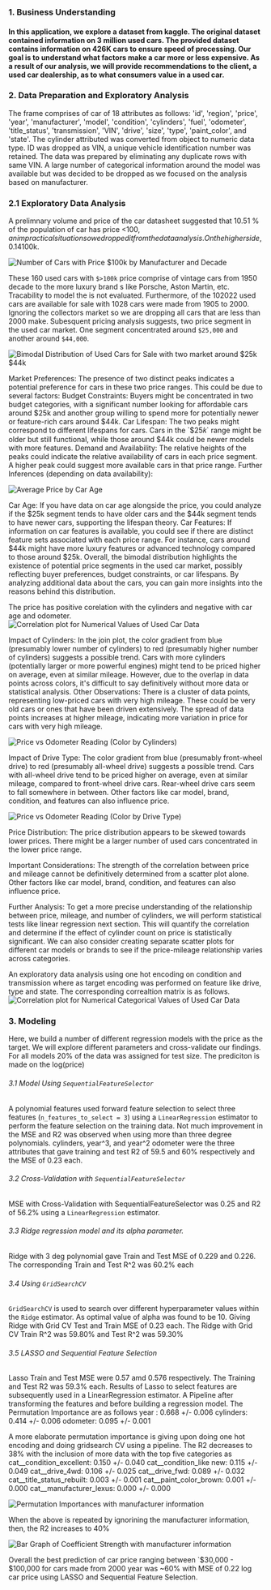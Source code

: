 ### 1. Business Understanding 
#### In this application, we explore a dataset from kaggle. The original dataset contained information on 3 million used cars. The provided dataset contains information on 426K cars to ensure speed of processing. Our goal is to understand what factors make a car more or less expensive. As a result of our analysis, we will provide recommendations to the client, a used car dealership, as to what consumers value in a used car.

### 2. Data Preparation and Exploratory Analysis  
The frame comprises of car of 18 attributes as follows: 'id', 'region', 'price', 'year', 'manufacturer', 'model', 'condition', 'cylinders', 'fuel', 'odometer', 'title_status', 'transmission', 'VIN', 'drive', 'size', 'type', 'paint_color', and 'state'. The cylinder attributed was converted from object to numeric data type. ID was dropped as VIN, a unique vehicle identification number was retained. The data was prepared by eliminating any duplicate rows with same VIN. A large number of categorical information around the model was available but was decided to be dropped as we focused on the analysis based on manufacturer.  


### 2.1 Exploratory Data Analysis
A prelimnary volume and price of the car datasheet suggested that 10.51 % of the population of car has price <$100, an impractical situation so we dropped it from the data analysis. On the higher side, 0.14% of the used car had price >$100k. 

![Number of Cars with Price   $100k by Manufacturer and Decade](https://github.com/amsc1985/CarPricePrediction/assets/37163650/2d643168-7984-4d77-a090-ffb7ff9d0a05)

These 160 used cars with `$>100k` price comprise of vintage cars from 1950 decade to the more luxury brand s like Porsche, Aston Martin, etc. Tracability to model the is not evaluated. Furthermore, of the 102022 used cars are available for sale with  1028  cars were made from 1905 to 2000. Ignoring the collectors market so we are dropping all cars that are less than 2000 make. Subesquent pricing analysis suggests, two price segment in the used car market. One segment concentrated around `$25,000` and another around `$44,000`. 

![Bimodal Distribution of Used Cars for Sale with two market around $25k   $44k](https://github.com/amsc1985/CarPricePrediction/assets/37163650/cca33102-fc5d-4016-8478-8b680fcfc403)

Market Preferences: The presence of two distinct peaks indicates a potential preference for cars in these two price ranges. This could be due to several factors:
Budget Constraints: Buyers might be concentrated in two budget categories, with a significant number looking for affordable cars around $25k and another group willing to spend more for potentially newer or feature-rich cars around $44k.
Car Lifespan: The two peaks might correspond to different lifespans for cars. Cars in the  `$25𝑘`  range might be older but still functional, while those around $44k could be newer models with more features. Demand and Availability: The relative heights of the peaks could indicate the relative availability of cars in each price segment. A higher peak could suggest more available cars in that price range.
Further Inferences (depending on data availability):

![Average Price by Car Age](https://github.com/amsc1985/CarPricePrediction/assets/37163650/cd5d46ba-778f-41be-88fb-933f0b6f534e)

Car Age: If you have data on car age alongside the price, you could analyze if the $25k segment tends to have older cars and the $44k segment tends to have newer cars, supporting the lifespan theory. Car Features: If information on car features is available, you could see if there are distinct feature sets associated with each price range. For instance, cars around $44k might have more luxury features or advanced technology compared to those around $25k. Overall, the bimodal distribution highlights the existence of potential price segments in the used car market, possibly reflecting buyer preferences, budget constraints, or car lifespans. By analyzing additional data about the cars, you can gain more insights into the reasons behind this distribution.

The price has positive corelation with the cylinders and negative with car age and odometer. 
![Correlation plot for Numerical Values of Used Car Data](https://github.com/amsc1985/CarPricePrediction/assets/37163650/46f46e94-80cb-48aa-878f-dc2b6d61d792)

Impact of Cylinders: In the join plot, the color gradient from blue (presumably lower number of cylinders) to red (presumably higher number of cylinders) suggests a possible trend. Cars with more cylinders (potentially larger or more powerful engines) might tend to be priced higher on average, even at similar mileage. However, due to the overlap in data points across colors, it's difficult to say definitively without more data or statistical analysis.
Other Observations: There is a cluster of data points, representing low-priced cars with very high mileage. These could be very old cars or ones that have been driven extensively. The spread of data points increases at higher mileage, indicating more variation in price for cars with very high mileage.

![Price vs  Odometer Reading (Color by Cylinders)](https://github.com/amsc1985/CarPricePrediction/assets/37163650/7009c1fa-b8bd-4181-b55e-1017f9e73501)

Impact of Drive Type: The color gradient from blue (presumably front-wheel drive) to red (presumably all-wheel drive) suggests a possible trend. Cars with all-wheel drive tend to be priced higher on average, even at similar mileage, compared to front-wheel drive cars. Rear-wheel drive cars seem to fall somewhere in between.
Other factors like car model, brand, condition, and features can also influence price.

![Price vs  Odometer Reading (Color by Drive Type)](https://github.com/amsc1985/CarPricePrediction/assets/37163650/39b2ed85-cfa1-4a57-8d0b-b0dea061ef52)


Price Distribution: The price distribution appears to be skewed towards lower prices. There might be a larger number of used cars concentrated in the lower price range.

Important Considerations: The strength of the correlation between price and mileage cannot be definitively determined from a scatter plot alone. Other factors like car model, brand, condition, and features can also influence price. 

Further Analysis: To get a more precise understanding of the relationship between price, mileage, and number of cylinders, we will perform statistical tests like linear regression next section. This will quantify the correlation and determine if the effect of cylinder count on price is statistically significant.
We can also consider creating separate scatter plots for different car models or brands to see if the price-mileage relationship varies across categories.

An exploratory data analysis using one hot encoding on condition and transmission where as target encoding was performed on feature like drive, type and state. The corresponding correaltion matrix is as follows. 
![Correlation plot for Numerical   Categorical Values of Used Car Data](https://github.com/amsc1985/CarPricePrediction/assets/37163650/c6efb603-be0e-4c4e-a846-2ff17fa62f64)


### 3. Modeling

Here, we build a number of different regression models with the price as the target.  We will explore different parameters and cross-validate our findings. For all models 20% of the data was assigned for test size. The prediciton is made on the log(price)

###### 3.1 Model Using `SequentialFeatureSelector`
A polynomial features used forward feature selection to select three features (`n_features_to_select = 3`) using a `LinearRegression` estimator to perform the feature selection on the training data. Not much improvement in the MSE and R2 was observed when using more than three degree polynomials. cylinders,	year^3, and year^2 odometer were the three attributes that gave training and test R2 of 59.5 and 60% respectively and the MSE of 0.23 each.

######  3.2 Cross-Validation with `SequentialFeatureSelector`
MSE with Cross-Validation with SequentialFeatureSelector was 0.25 and R2 of 56.2% using a `LinearRegression` estimator.

###### 3.3 Ridge regression model and its alpha parameter.
Ridge with 3 deg polynomial gave Train and Test MSE of 0.229 and 0.226. The corresponding Train and Test R^2 was 60.2% each

###### 3.4 Using `GridSearchCV`
`GridSearchCV` is used to search over different hyperparameter values within the `Ridge` estimator. As optimal value of alpha was found to be 10. Giving Ridge with Grid CV Test and Train MSE of 0.23 each. The Ridge with Grid CV Train R^2 was 59.80% and Test R^2 was 59.30%

###### 3.5 LASSO and Sequential Feature Selection
Lasso Train and Test MSE were 0.57 amd 0.576 respectively. The Training and Test R2 was 59.3% each. 
Results of Lasso to select features are subsequently used in a LinearRegression estimator. A Pipeline after transforming the features and before building a regression model.  The Permutation Importance are as follows
year    : 0.668 +/- 0.006
cylinders: 0.414 +/- 0.006
odometer: 0.095 +/- 0.001


A more elaborate permutation importance is giving upon doing one hot encoding and doing gridsearch CV using a pipeline. The R2 decreases to 38% with the inclusion of more data with the top five categories as 
cat__condition_excellent: 0.150 +/- 0.040
cat__condition_like new: 0.115 +/- 0.049
cat__drive_4wd: 0.106 +/- 0.025
cat__drive_fwd: 0.089 +/- 0.032
cat__title_status_rebuilt: 0.003 +/- 0.001
cat__paint_color_brown: 0.001 +/- 0.000
cat__manufacturer_lexus: 0.000 +/- 0.000

![Permutation Importances with manufacturer information](https://github.com/amsc1985/CarPricePrediction/assets/37163650/a1caa01d-72b6-4b46-a3be-029ad86b1ab8)

When the above is repeated by ignorining the manufacturer information, then, the R2 increases to 40% 

![Bar Graph of Coefficient Strength with manufacturer information](https://github.com/amsc1985/CarPricePrediction/assets/37163650/a2ebdceb-bea4-4453-921b-00bf29e450b9)

Overall the best prediction of car price ranging between `$30,000 - $100,000 for cars made from 2000 year was ~60% with MSE of 0.22 log car price using LASSO and Sequential Feature Selection.

